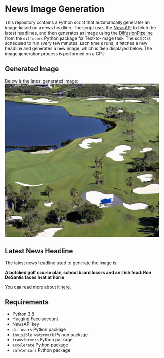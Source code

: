 # News Image Generation
This repository contains a Python script that automatically generates an image based on a news headline. The script uses the [NewsAPI](https://newsapi.org/) to fetch the latest headlines, and then generates an image using the [DiffusionPipeline](https://github.com/huggingface/diffusers) from the `diffusers` Python package for Text-to-Image task.
The script is scheduled to run every few minutes. Each time it runs, it fetches a new headline and generates a new image, which is then displayed below. The image generation process is performed on a GPU.

## Generated Image
Below is the latest generated image:
![Generated Image](image.png)

## Latest News Headline
The latest news headline used to generate the image is:

**A botched golf course plan, school board losses and an Irish feud: Ron DeSantis faces heat at home**

You can read more about it [here](https://news.google.com/rss/articles/CBMijgFBVV95cUxQX3puWDVQLUdodnJVU3QzSVQ2U0VqN2MzSkdDbWFzQXJXb1FQV1hDYzU5UG1fR243ZWxrQkx2RDhmeVI5SGc4cE1wUEVKLVloUV9oV3BudEQzajh6Q0N2VllrTVc0QzJSVWN6U1ZBMTEtaHVkM0FYai0wQWZSVkJndmt1alJhTjhvaXdYVURn?oc=5).

## Requirements
- Python 3.8
- Hugging Face account
- NewsAPI key
- `diffusers` Python package
- `invisible_watermark` Python package
- `transformers` Python package
- `accelerate` Python package
- `safetensors` Python package
